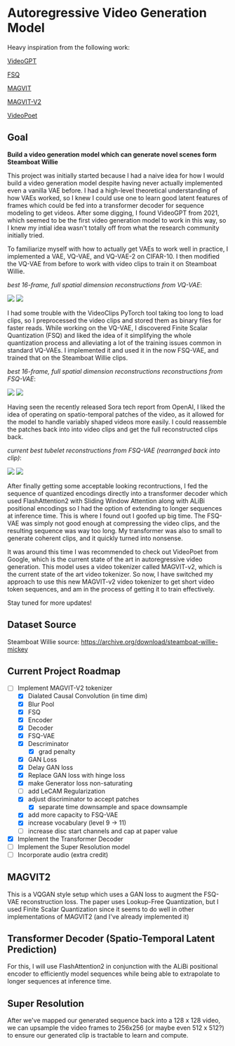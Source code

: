 # Autoregressive Video Generation Model

Heavy inspiration from the following work:

[VideoGPT](https://github.com/wilson1yan/VideoGPT)

[FSQ](https://arxiv.org/abs/2309.15505)

[MAGVIT](https://arxiv.org/abs/2212.05199)

[MAGVIT-V2](https://magvit.cs.cmu.edu/v2/)

[VideoPoet](https://research.google/blog/videopoet-a-large-language-model-for-zero-shot-video-generation/)

## Goal
**Build a video generation model which can generate novel scenes form Steamboat Willie**

This project was initially started because I had a naive idea for how I would build a video generation
model despite having never actually implemented even a vanilla VAE before. I had a high-level theoretical 
understanding of how VAEs worked, so I knew I could use one to learn good latent features of frames which could 
be fed into a transformer decoder for sequence modeling to get videos. After some digging, I found VideoGPT 
from 2021, which seemed to be the first video generation model to work in this way, so I knew my intial idea 
wasn't totally off from what the research community initially tried.

To familiarize myself with how to actually get VAEs to work well in practice, I implemented a VAE, VQ-VAE, and 
VQ-VAE-2 on CIFAR-10. I then modified the VQ-VAE from before to work with video clips to train it on 
Steamboat Willie. 

*best 16-frame, full spatial dimension reconstructions from VQ-VAE*:

![](assets/wooing-infatuation-93-1.gif)
![](assets/wooing-infatuation-93-2.gif)

I had some trouble with the VideoClips PyTorch tool taking too long to load clips, so I 
preprocessed the video clips and stored them as binary files for faster reads. While working on the VQ-VAE, I 
discovered Finite Scalar Quantization (FSQ) and liked the idea of it simplifying the whole quantization process 
and alleviating a lot of the training issues common in standard VQ-VAEs. I implemented it and used it in the now
FSQ-VAE, and trained that on the Steamboat Willie clips.

*best 16-frame, full spatial dimension reconstructions reconstructions from FSQ-VAE*:

![](assets/super_snowball_23_1.gif)
![](assets/super_snowball_23_2.gif)

Having seen the recently released Sora tech report from OpenAI, I liked the idea of operating on spatio-temporal
patches of the video, as it allowed for the model to handle variably shaped videos more easily. I could 
reassemble the patches back into into video clips and get the full reconstructed clips back.

*current best tubelet reconstructions from FSQ-VAE (rearranged back into clip)*:

![](assets/pious_firefly_98_1.gif)
![](assets/pious_firefly_98_2.gif)

After finally getting some acceptable looking recontructions, I fed the sequence of quantized encodings directly
into a transformer decoder which used FlashAttention2 with Sliding Window Attention along with ALiBi positional
encodings so I had the option of extending to longer sequences at inference time. This is where I found out I 
goofed up big time. The FSQ-VAE was simply not good enough at compressing the video clips, and the resulting
sequence was way too long. My transformer was also to small to generate coherent clips, and it quickly turned
into nonsense.

It was around this time I was recommended to check out VideoPoet from Google, which is the current
state of the art in autoregressive video generation. This model uses a video tokenizer called MAGVIT-v2, which is
the current state of the art video tokenizer. So now, I have switched my approach to use this new MAGVIT-v2 
video tokenizer to get short video token sequences, and am in the process of getting it to train effectively.

Stay tuned for more updates!

## Dataset Source
Steamboat Willie source: https://archive.org/download/steamboat-willie-mickey

## Current Project Roadmap

- [ ] Implement MAGVIT-V2 tokenizer
    - [X] Dialated Causal Convolution (in time dim)
    - [X] Blur Pool
    - [X] FSQ
    - [X] Encoder
    - [X] Decoder
    - [X] FSQ-VAE
    - [X] Descriminator
        - [X] grad penalty
    - [X] GAN Loss
    - [X] Delay GAN loss
    - [X] Replace GAN loss with hinge loss
    - [X] make Generator loss non-saturating
    - [ ] add LeCAM Regularization
    - [X] adjust discriminator to accept patches
      - [X] separate time downsample and space downsample
    - [X] add more capacity to FSQ-VAE
    - [X] increase vocabulary (level 9 -> 11)
    - [ ] increase disc start channels and cap at paper value
- [X] Implement the Transformer Decoder
- [ ] Implement the Super Resolution model
- [ ] Incorporate audio (extra credit)

## MAGVIT2
This is a VQGAN style setup which uses a GAN loss to augment the FSQ-VAE reconstruction loss. The paper uses Lookup-Free Quantization, but I used Finite Scalar Quantization since it seems to do well in other implementations of MAGVIT2 (and I've already implemented it)

## Transformer Decoder (Spatio-Temporal Latent Prediction)
For this, I will use FlashAttention2 in conjunction with the ALiBi positional encoder to efficiently model sequences while being able to extrapolate to longer sequences at inference time.

## Super Resolution
After we've mapped our generated sequence back into a 128 x 128 video, we can upsample the video frames to 256x256 (or maybe even 512 x 512?) to ensure our generated clip is tractable to learn and compute.
